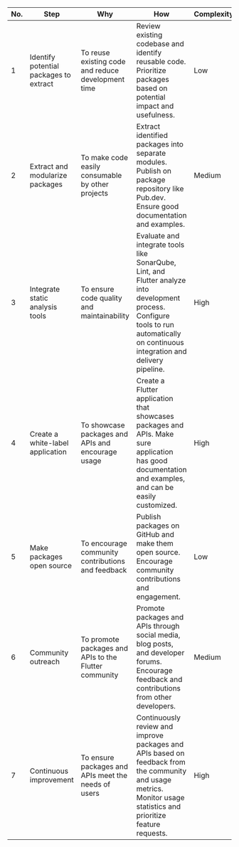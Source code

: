 | No. | Step                                   | Why                                                   | How                                                                                                                                                                                    | Complexity |
| --- | -------------------------------------- | ----------------------------------------------------- | -------------------------------------------------------------------------------------------------------------------------------------------------------------------------------------- | ---------- |
| 1   | Identify potential packages to extract | To reuse existing code and reduce development time    | Review existing codebase and identify reusable code. Prioritize packages based on potential impact and usefulness.                                                                     | Low        |
| 2   | Extract and modularize packages        | To make code easily consumable by other projects      | Extract identified packages into separate modules. Publish on package repository like Pub.dev. Ensure good documentation and examples.                                                 | Medium     |
| 3   | Integrate static analysis tools        | To ensure code quality and maintainability            | Evaluate and integrate tools like SonarQube, Lint, and Flutter analyze into development process. Configure tools to run automatically on continuous integration and delivery pipeline. | High       |
| 4   | Create a white-label application       | To showcase packages and APIs and encourage usage     | Create a Flutter application that showcases packages and APIs. Make sure application has good documentation and examples, and can be easily customized.                                | High       |
| 5   | Make packages open source              | To encourage community contributions and feedback     | Publish packages on GitHub and make them open source. Encourage community contributions and engagement.                                                                                | Low        |
| 6   | Community outreach                     | To promote packages and APIs to the Flutter community | Promote packages and APIs through social media, blog posts, and developer forums. Encourage feedback and contributions from other developers.                                          | Medium     |
| 7   | Continuous improvement                 | To ensure packages and APIs meet the needs of users   | Continuously review and improve packages and APIs based on feedback from the community and usage metrics. Monitor usage statistics and prioritize feature requests.                    | High       |
